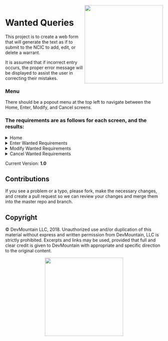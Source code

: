 <img src="https://devmounta.in/img/logowhiteblue.png" width="250" align="right">

# Wanted Queries

This project is to create a web form that will generate the text as if to submit to the NCIC to add, edit, or delete a warrant.

It is assumed that if incorrect entry occurs, the proper error message will be displayed to assist the user in correcting their mistakes.

### Menu

There should be a popout menu at the top left to navigate between the Home, Enter, Modify, and Cancel screens.

### The requirements are as follows for each screen, and the results:


<details>

<summary> Home </summary>

<br />

#### Screen Summary

This screen exists to give a brief description of what each of the other screens is intended for.

</details>


<details>

<summary> Enter Wanted Requirements </summary>

<br />

#### This screen exists to generate the text string which will be sent to the state or federal government, who will register a warrant using the supplied information.

##### Entry Requirements
*alpha*: any alphabetical characters, upper or lower case

*numeric*: numbers only, 0-9

*special*: these are any characters other than numbers and letters, including blank spaces ' ' - Periods '.' should not be allowed, as it will break message parsing.

##### Field Requirements
* Header: Required, 9-19 characters in length, any allowed
* MKE: Required, 2-4 alpha/special characters in length
* Originating Agency Identifier: Required, 9 alphanumeric characters in length
* Name: Required, 3-30 characters in length, any allowed
* Sex: Required, 1 character in length, alphabet only, F (female) M (male) and U (unknown) are the only accepted entries
* Race: Required, 1 character in length, alphabet only
* Height: Required, 3 characters in length, numeric only in FII format, where F is feet and I is inches
* Weight: Required, 1-3 characters in length, numeric only in lbs, leading zeros to be entered systematically as necessary to change the length to 3 characters in the assembled query.
* Hair: Required, 3-10 characters in length, alpha only
* Offense: Required, 5-15 characters in length, any allowed
* Date of Warrant/Violation: Required, 10 characters in length, numeric in MM/DD/YYYY format (allows dates from 1900 to today +1 day, to account for time zone differences)
* Drivers License: Optional, 1-20 characters in length, any characters allowed, if included requires DL State & DL Expiration Year
* DL State: Optional, 2 characters in length, State Abbreviations only, if included requires Drivers License & DL Expiration Year
* DL Expiration Date: Optional, 10 characters in length, numeric in MM/DD/YYYY format, if included requires Drivers License & DL State, can be future dated.
* License Plate: Optional, 5-8 alphanumeric characters in length, if included requires License State & License Year
* License State: Optional, 2 characters in length, State Abbreviations only, if included requires License Plate and License Year
* License Expiration Date: Optional, 10 characters in length, numeric in MM/DD/YYYY format, if included requires License Plate and License Year, can be future dated.

##### Results
Upon successful entry, a text message will be created, which consists of each of the values entered, separated by a '.' - any optional fields left blank will still be denoted in the message by an additional '.'

</details>

<details>

<summary> Modify Wanted Requirements </summary>

<br />

#### This screen exists to generate the text string which will be sent to the state or federal government, who will use the Warrant ID to find an existing warrant which will be modified with any other supplied information.

##### Screen Specific Requirements:
* Only the Warrant ID field is individually required
* At least ONE other field must be populated (any populated fields will overwrite the value in the recipients' database(s))

##### Entry Requirements
*alpha*: any alphabetical characters, upper or lower case

*numeric*: numbers only, 0-9

*special*: these are any characters other than numbers and letters, including blank spaces ' ' - Periods '.' should not be allowed, as it will break message parsing.

##### Field Requirements
* Warrant ID: Required, 10 numbers - this ID is returned to the sending organization by the receiving organization when a warrant is entered.
* Header: Optional, 9-19 characters in length, any allowed
* MKE: Optional, 2-4 alpha/special characters in length
* Originating Agency Identifier: Optional, 9 alphanumeric characters in length
* Name: Optional, 3-30 characters in length, any allowed
* Sex: Optional, 1 character in length, alphabet only, F (female) M (male) and U (unknown) are the only accepted entries
* Race: Optional, 1 character in length, alphabet only
* Height: Optional, 3 characters in length, numeric only in FII format, where F is feet and I is inches
* Weight: Optional, 1-3 characters in length, numeric only in lbs, leading zeros to be entered systematically as necessary to change the length to 3 characters in the assembled query.
* Hair: Optional, 3-10 characters in length, alpha only
* Offense: Optional, 5-15 characters in length, any allowed
* Date of Warrant/Violation: Optional, 10 characters in length, numeric in MM/DD/YYYY format (allows dates from 1900 to today +1 day, to account for time zone differences)
* Drivers License: Optional, 1-20 characters in length, any characters allowed, if included requires DL State & DL Expiration Year
* DL State: Optional, 2 characters in length, State Abbreviations only, if included requires Drivers License & DL Expiration Year
* DL Expiration Date: Optional, 10 characters in length, numeric in MM/DD/YYYY format, if included requires Drivers License & DL State, can be future dated.
* License Plate: Optional, 5-8 alphanumeric characters in length, if included requires License State & License Year
* License State: Optional, 2 characters in length, State Abbreviations only, if included requires License Plate and License Year
* License Expiration Date: Optional, 10 characters in length, numeric in MM/DD/YYYY format, if included requires License Plate and License Year, can be future dated

##### Results
Upon successful entry, a text message will be created, which consists of each of the values entered, separated by a '.' - any optional fields left blank will still be denoted in the message by an additional '.'

</details>

<details>

<summary> Cancel Wanted Requirements </summary>

<br />

#### This screen exists to generate the text string which will be sent to the state or federal government, who will use the Warrant ID to find and cancel an existing warrant.

##### Entry Requirements
*alpha*: any alphabetical characters, upper or lower case

*numeric*: numbers only, 0-9

*special*: these are any characters other than numbers and letters, including blank spaces ' ' - Periods '.' should not be allowed, as it will break message parsing.

##### Field Requirements
* Warrant ID: Required, 10 characers in length, numeric only - this ID is returned to the sending organization by the receiving organization when a warrant is entered.
* Reason for Cancellation: Required, 10-150 characters in length, any allowed - this is a free text field to explain why a warrant is being cancelled.
* Date of Cancellation: Required, 10 characters in length, numeric in MM/DD/YYYY format - this is the date the cancellation is to take effect, can be future dated.

</details>

Current Version: **1.0**

## Contributions

If you see a problem or a typo, please fork, make the necessary changes, and create a pull request so we can review your changes and merge them into the master repo and branch.

## Copyright

© DevMountain LLC, 2018. Unauthorized use and/or duplication of this material without express and written permission from DevMountain, LLC is strictly prohibited. Excerpts and links may be used, provided that full and clear credit is given to DevMountain with appropriate and specific direction to the original content.

<p align="center">
<img src="https://devmounta.in/img/logowhiteblue.png" width="250">
</p>